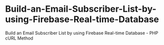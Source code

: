 # Build-an-Email-Subscriber-List-by-using-Firebase-Real-time-Database
Build an Email Subscriber List by using Firebase Real-time Database - PHP cURL Method
